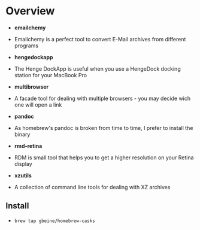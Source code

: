 # Overview #

* **emailchemy**
 - Emailchemy is a perfect tool to convert E-Mail archives from different programs
* **hengedockapp**
 - The Henge DockApp is useful when you use a HengeDock docking station for your MacBook Pro
* **multibrowser**
 - A facade tool for dealing with multiple browsers - you may decide wich one will open a link
* **pandoc**
 - As homebrew's pandoc is broken from time to time, I prefer to install the binary
* **rmd-retina**
 - RDM is small tool that helps you to get a higher resolution on your Retina display
* **xzutils**
 - A collection of command line tools for dealing with XZ archives

## Install ##

* `brew tap gbeine/homebrew-casks`
